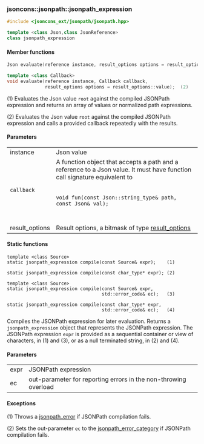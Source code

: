 ### jsoncons::jsonpath::jsonpath_expression

```c++
#include <jsoncons_ext/jsonpath/jsonpath.hpp>

template <class Json,class JsonReference>
class jsonpath_expression
```

#### Member functions
```c++
Json evaluate(reference instance, result_options options = result_options::value); (1)
```
```c++
template <class Callback>
void evaluate(reference instance, Callback callback, 
              result_options options = result_options::value);  (2)
```

(1) Evaluates the Json value `root` against the compiled JSONPath expression and returns an array of values or 
normalized path expressions. 

(2) Evaluates the Json value `root` against the compiled JSONPath expression and calls a provided
callback repeatedly with the results.

#### Parameters

<table>
  <tr>
    <td>instance</td>
    <td>Json value</td> 
  </tr>
  <tr>
    <td><code>callback</code></td>
    <td>A function object that accepts a path and a reference to a Json value. 
It must have function call signature equivalent to
<br/><br/><code>
void fun(const Json::string_type& path, const Json& val);
</code><br/><br/>
  </tr>
  <tr>
    <td>result_options</td>
    <td>Result options, a bitmask of type <a href="result_options.md">result_options</></td> 
  </tr>
</table>

#### Static functions

    template <class Source>
    static jsonpath_expression compile(const Source& expr);    (1)

    static jsonpath_expression compile(const char_type* expr); (2)

    template <class Source>
    static jsonpath_expression compile(const Source& expr,
                                       std::error_code& ec);   (3)

    static jsonpath_expression compile(const char_type* expr,
                                       std::error_code& ec);   (4)

Compiles the JSONPath expression for later evaluation. Returns a `jsonpath_expression` object 
that represents the JSONPath expression.
The JSONPath expression `expr` is provided as a sequential container or view of characters, 
in (1) and (3), or as a null terminated string, in (2) and (4).

#### Parameters

<table>
  <tr>
    <td>expr</td>
    <td>JSONPath expression</td> 
  </tr>
  <tr>
    <td>ec</td>
    <td>out-parameter for reporting errors in the non-throwing overload</td> 
  </tr>
</table>

#### Exceptions

(1) Throws a [jsonpath_error](jsonpath_error.md) if JSONPath compilation fails.

(2) Sets the out-parameter `ec` to the [jsonpath_error_category](jsonpath_errc.md) if JSONPath compilation fails. 

